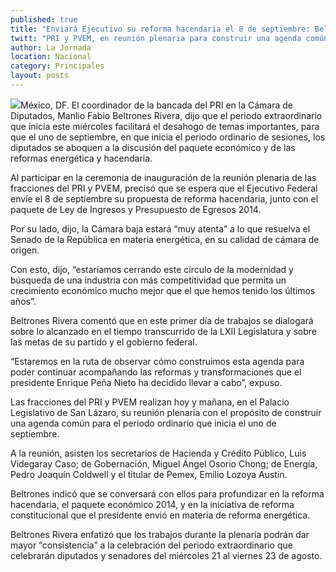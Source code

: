 ```yaml
---
published: true
title: "Enviará Ejecutivo su reforma hacendaria el 8 de septiembre: Beltrones"
twitt: "PRI y PVEM, en reunión plenaria para construir una agenda común rumbo al periodo ordinario"
author: La Jornada
location: Nacional
category: Principales
layout: posts
---
```


![](http://i.imgur.com/Bo4NKNNm.jpg)México, DF. El coordinador de la bancada del PRI en la Cámara de Diputados, Manlio Fabio Beltrones Rivera, dijo que el periodo extraordinario que inicia este miércoles facilitará el desahogo de temas importantes, para que el uno de septiembre, en que inicia el periodo ordinario de sesiones, los diputados se aboquen a la discusión del paquete económico y de las reformas energética y hacendaria.

Al participar en la ceremonia de inauguración de la reunión plenaria de las fracciones del PRI y PVEM, precisó que se espera que el Ejecutivo Federal envíe el 8 de septiembre su propuesta de reforma hacendaria, junto con el paquete de Ley de Ingresos y Presupuesto de Egresos 2014.

Por su lado, dijo, la Cámara baja estará “muy atenta” a lo que resuelva el Senado de la República en materia energética, en su calidad de cámara de origen.

Con esto, dijo, “estaríamos cerrando este círculo de la modernidad y búsqueda de una industria con más competitividad que permita un crecimiento económico mucho mejor que el que hemos tenido los últimos años”.

Beltrones Rivera comentó que en este primer día de trabajos se dialogará sobre lo alcanzado en el tiempo transcurrido de la LXII Legislatura y sobre las metas de su partido y el gobierno federal.

“Estaremos en la ruta de observar cómo construimos esta agenda para poder continuar acompañando las reformas y transformaciones que el presidente Enrique Peña Nieto ha decidido llevar a cabo”, expuso.

Las fracciones del PRI y PVEM realizan hoy y mañana, en el Palacio Legislativo de San Lázaro, su reunión plenaria con el propósito de construir una agenda común para el periodo ordinario que inicia el uno de septiembre.

A la reunión, asisten los secretarios de Hacienda y Crédito Público, Luis Videgaray Caso; de Gobernación, Miguel Ángel Osorio Chong; de Energía, Pedro Joaquín Coldwell y el titular de Pemex, Emilio Lozoya Austin.

Beltrones indicó que se conversará con ellos para profundizar en la reforma hacendaria, el paquete económico 2014, y en la iniciativa de reforma constitucional que el presidente envió en materia de reforma energética.

Beltrones Rivera enfatizó que los trabajos durante la plenaria podrán dar mayor “consistencia” a la celebración del periodo extraordinario que celebrarán diputados y senadores del miércoles 21 al viernes 23 de agosto.
